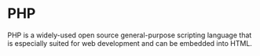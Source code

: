 # PHP















PHP is a widely-used open source general-purpose scripting language that is especially suited for web development and can be embedded into HTML.